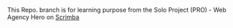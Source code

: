 This Repo. branch is for learning purpose from the Solo Project (PRO) - Web Agency Hero on [Scrimba](https://scrimba.com/)
